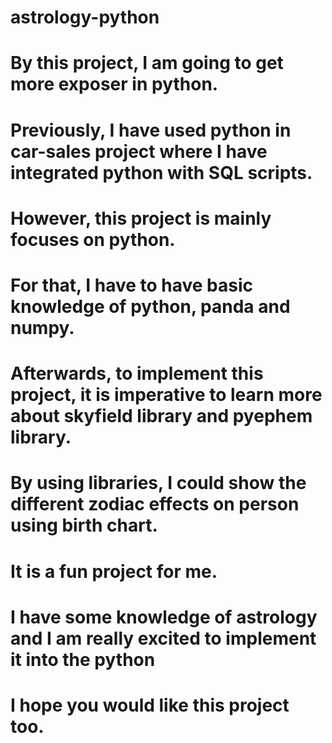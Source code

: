 # astrology-python
# By this project, I am going to get more exposer in python. 
# Previously, I have used python in car-sales project where I have integrated python with SQL scripts.
# However, this project is mainly focuses on python.
# For that, I have to have basic knowledge of python, panda and numpy.
# Afterwards, to implement this project, it is imperative to learn more about skyfield library and pyephem library.
# By using libraries, I could show the different zodiac effects on person using birth chart.
# It is a fun project for me. 
# I have some knowledge of astrology and I am really excited to implement it into the python
# I hope you would like this project too.
